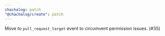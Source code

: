 ```yaml
---
chachalog: patch
"@chachalog/create": patch
---
```


Move to `pull_request_target` event to circumvent permission issues. (#35)
